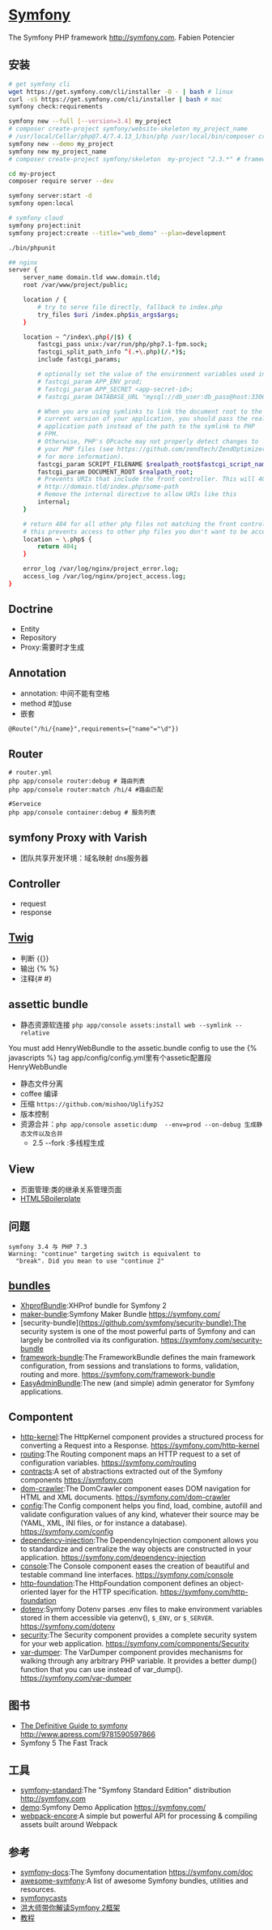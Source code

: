 # [Symfony](https://github.com/symfony/symfony)

The Symfony PHP framework <http://symfony.com>. Fabien Potencier

## 安装

```sh
# get symfony cli
wget https://get.symfony.com/cli/installer -O - | bash # linux
curl -sS https://get.symfony.com/cli/installer | bash # mac
symfony check:requirements

symfony new --full [--version=3.4] my_project
# composer create-project symfony/website-skeleton my_project_name
# /usr/local/Cellar/php@7.4/7.4.13_1/bin/php /usr/local/bin/composer create-project symfony/website-skeleton symfony_we
symfony new --demo my_project
symfony new my_project_name
# composer create-project symfony/skeleton  my-project "2.3.*" # framework-standard-edition

cd my-project
composer require server --dev

symfony server:start -d
symfony open:local

# symfony cloud
symfony project:init
symfony project:create --title="web_demo" --plan=development

./bin/phpunit

## nginx
server {
    server_name domain.tld www.domain.tld;
    root /var/www/project/public;

    location / {
        # try to serve file directly, fallback to index.php
        try_files $uri /index.php$is_args$args;
    }

    location ~ ^/index\.php(/|$) {
        fastcgi_pass unix:/var/run/php/php7.1-fpm.sock;
        fastcgi_split_path_info ^(.+\.php)(/.*)$;
        include fastcgi_params;

        # optionally set the value of the environment variables used in the application
        # fastcgi_param APP_ENV prod;
        # fastcgi_param APP_SECRET <app-secret-id>;
        # fastcgi_param DATABASE_URL "mysql://db_user:db_pass@host:3306/db_name";

        # When you are using symlinks to link the document root to the
        # current version of your application, you should pass the real
        # application path instead of the path to the symlink to PHP
        # FPM.
        # Otherwise, PHP's OPcache may not properly detect changes to
        # your PHP files (see https://github.com/zendtech/ZendOptimizerPlus/issues/126
        # for more information).
        fastcgi_param SCRIPT_FILENAME $realpath_root$fastcgi_script_name;
        fastcgi_param DOCUMENT_ROOT $realpath_root;
        # Prevents URIs that include the front controller. This will 404:
        # http://domain.tld/index.php/some-path
        # Remove the internal directive to allow URIs like this
        internal;
    }

    # return 404 for all other php files not matching the front controller
    # this prevents access to other php files you don't want to be accessible.
    location ~ \.php$ {
        return 404;
    }

    error_log /var/log/nginx/project_error.log;
    access_log /var/log/nginx/project_access.log;
}
```

## Doctrine

* Entity
* Repository
* Proxy:需要时才生成

## Annotation

* annotation: 中间不能有空格
* method #加use
* 嵌套

```
@Route("/hi/{name}",requirements={"name"="\d"})
```

## Router

```
# router.yml
php app/console router:debug # 路由列表
php app/console router:match /hi/4 #路由匹配

#Serveice
php app/console container:debug # 服务列表
```

## symfony Proxy with Varish

* 团队共享开发环境：域名映射 dns服务器

## Controller

* request
* response

## [Twig](https://twig.symfony.com/)

* 判断  {{}}
* 输出 {% %}
* 注释{# #}

## assettic bundle

* 静态资源软连接 `php app/console assets:install web --symlink --relative`

You must add HenryWebBundle to the assetic.bundle config to use the {% javascripts %} tag
app/config/config.yml里有个assetic配置段  HenryWebBundle

* 静态文件分离
* coffee 编译
* 压缩 `https://github.com/mishoo/UglifyJS2`
* 版本控制
* 资源合并：`php app/console assetic:dump  --env=prod --on-debug 生成静态文件以及合并`
  - 2.5 --fork :多线程生成

## View

* 页面管理:类的继承关系管理页面
* [HTML5Boilerplate](http://www.initializr.com/)

## 问题

```
symfony 3.4 与 PHP 7.3
Warning: "continue" targeting switch is equivalent to
  "break". Did you mean to use "continue 2"
```

## [bundles](http://knpbundles.com/)

* [XhprofBundle](https://github.com/jonaswouters/XhprofBundle):XHProf bundle for Symfony 2
* [maker-bundle](https://github.com/symfony/maker-bundle):Symfony Maker Bundle <https://symfony.com/>
* [security-bundle](<https://github.com/symfony/security-bundle):The> security system is one of the most powerful parts of Symfony and can largely be controlled via its configuration. <https://symfony.com/security-bundle>
* [framework-bundle](https://github.com/symfony/framework-bundle):The FrameworkBundle defines the main framework configuration, from sessions and translations to forms, validation, routing and more. <https://symfony.com/framework-bundle>
* [EasyAdminBundle](https://github.com/EasyCorp/EasyAdminBundle):The new (and simple) admin generator for Symfony applications.

## Compontent

* [http-kernel](https://github.com/symfony/http-kernel):The HttpKernel component provides a structured process for converting a Request into a Response. <https://symfony.com/http-kernel>
* [routing](https://github.com/symfony/routing):The Routing component maps an HTTP request to a set of configuration variables. <https://symfony.com/routing>
* [contracts](https://github.com/symfony/contracts):A set of abstractions extracted out of the Symfony components <https://symfony.com>
* [dom-crawler](https://github.com/symfony/dom-crawler):The DomCrawler component eases DOM navigation for HTML and XML documents. <https://symfony.com/dom-crawler>
* [config](https://github.com/symfony/config):The Config component helps you find, load, combine, autofill and validate configuration values of any kind, whatever their source may be (YAML, XML, INI files, or for instance a database). <https://symfony.com/config>
* [dependency-injection](https://github.com/symfony/dependency-injection):The DependencyInjection component allows you to standardize and centralize the way objects are constructed in your application. <https://symfony.com/dependency-injection>
* [console](https://github.com/symfony/console):The Console component eases the creation of beautiful and testable command line interfaces. <https://symfony.com/console>
* [http-foundation](https://github.com/symfony/http-foundation):The HttpFoundation component defines an object-oriented layer for the HTTP specification. <https://symfony.com/http-foundation>
* [dotenv](https://github.com/symfony/dotenv):Symfony Dotenv parses .env files to make environment variables stored in them accessible via getenv(), `$_ENV`, or `$_SERVER`. <https://symfony.com/dotenv>
* [security](https://github.com/symfony/security):The Security component provides a complete security system for your web application. <https://symfony.com/components/Security>
* [var-dumper](https://github.com/symfony/var-dumper): The VarDumper component provides mechanisms for walking through any arbitrary PHP variable. It provides a better dump() function that you can use instead of var_dump(). <https://symfony.com/var-dumper>

## 图书

* [The Definitive Guide to symfony](https://github.com/Apress/def-guide-to-symfony) <http://www.apress.com/9781590597866>
* Symfony 5 The Fast Track

## 工具

* [symfony-standard](https://github.com/symfony/symfony-standard):The "Symfony Standard Edition" distribution <http://symfony.com>
* [demo](https://github.com/symfony/demo):Symfony Demo Application <https://symfony.com/>
* [webpack-encore](https://github.com/symfony/webpack-encore):A simple but powerful API for processing & compiling assets built around Webpack

## 参考

* [symfony-docs](https://github.com/symfony/symfony-docs):The Symfony documentation <https://symfony.com/doc>
* [awesome-symfony](https://github.com/sitepoint-editors/awesome-symfony):A list of awesome Symfony bundles, utilities and resources.
* [symfonycasts](https://symfonycasts.com/)
* [洪大师带你解读Symfony 2框架](https://www.imooc.com/learn/244)
* [教程](http://www.newlifeclan.com/)
